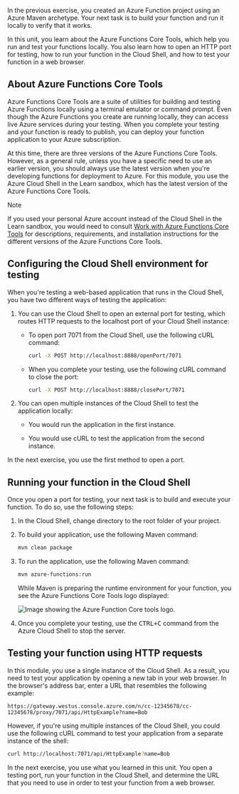 In the previous exercise, you created an Azure Function project using an Azure Maven archetype. Your next task is to build your function and run it locally to verify that it works.

In this unit, you learn about the Azure Functions Core Tools, which help you run and test your functions locally. You also learn how to open an HTTP port for testing, how to run your function in the Cloud Shell, and how to test your function in a web browser.

## About Azure Functions Core Tools

Azure Functions Core Tools are a suite of utilities for building and testing Azure Functions locally using a terminal emulator or command prompt. Even though the Azure Functions you create are running locally, they can access live Azure services during your testing. When you complete your testing and your function is ready to publish, you can deploy your function application to your Azure subscription.

At this time, there are three versions of the Azure Functions Core Tools. However, as a general rule, unless you have a specific need to use an earlier version, you should always use the latest version when you're developing functions for deployment to Azure. For this module, you use the Azure Cloud Shell in the Learn sandbox, which has the latest version of the Azure Functions Core Tools.

> [!NOTE]
>
> If you used your personal Azure account instead of the Cloud Shell in the Learn sandbox, you would need to consult [Work with Azure Functions Core Tools](/azure/azure-functions/functions-run-local) for descriptions, requirements, and installation instructions for the different versions of the Azure Functions Core Tools.
>

## Configuring the Cloud Shell environment for testing

When you're testing a web-based application that runs in the Cloud Shell, you have two different ways of testing the application:

1. You can use the Cloud Shell to open an external port for testing, which routes HTTP requests to the localhost port of your Cloud Shell instance:

    - To open port 7071 from the Cloud Shell, use the following cURL command:

        ```bash
        curl -X POST http://localhost:8888/openPort/7071
        ```

    - When you complete your testing, use the following cURL command to close the port:

        ```bash
        curl -X POST http://localhost:8888/closePort/7071
        ```

1. You can open multiple instances of the Cloud Shell to test the application locally:

    - You would run the application in the first instance.

    - You would use cURL to test the application from the second instance.

In the next exercise, you use the first method to open a port.

## Running your function in the Cloud Shell

Once you open a port for testing, your next task is to build and execute your function. To do so, use the following steps:

1. In the Cloud Shell, change directory to the root folder of your project.

1. To build your application, use the following Maven command:

    ```bash
    mvn clean package
   ```

1. To run the application, use the following Maven command:

    ```bash
    mvn azure-functions:run
    ```

    While Maven is preparing the runtime environment for your function, you see the Azure Functions Core Tools logo displayed:

    ![Image showing the Azure Function Core tools logo.](../media/4-mvn-azure-function-startup.png)

1. Once you complete your testing, use the <kbd>CTRL+C</kbd> command from the Azure Cloud Shell to stop the server.

## Testing your function using HTTP requests

In this module, you use a single instance of the Cloud Shell. As a result, you need to test your application by opening a new tab in your web browser. In the browser's address bar, enter a URL that resembles the following example:

```
https://gateway.westus.console.azure.com/n/cc-12345678/cc-12345678/proxy/7071/api/HttpExample?name=Bob
```

However, if you're using multiple instances of the Cloud Shell, you could use the following cURL command to test your application from a separate instance of the shell:

```bash
curl http://localhost:7071/api/HttpExample?name=Bob
```

In the next exercise, you use what you learned in this unit. You open a testing port, run your function in the Cloud Shell, and determine the URL that you need to use in order to test your function from a web browser.